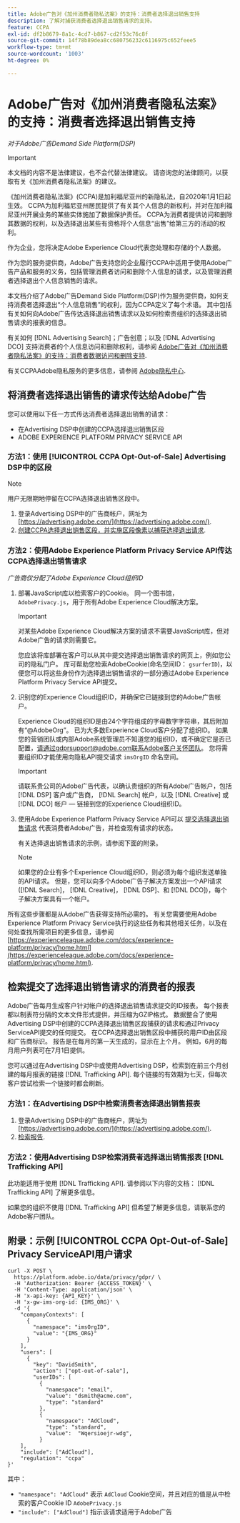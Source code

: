 ```yaml
---
title: Adobe广告对《加州消费者隐私法案》的支持：消费者选择退出销售支持
description: 了解对捕获消费者选择退出销售请求的支持。
feature: CCPA
exl-id: df2b8679-8a1c-4cd7-b867-cd2f53c76c8f
source-git-commit: 14f78b89dea8cc680756232c6116975c652feee5
workflow-type: tm+mt
source-wordcount: '1003'
ht-degree: 0%

---
```


# Adobe广告对《加州消费者隐私法案》的支持：消费者选择退出销售支持

*对于Adobe广告Demand Side Platform(DSP)*

>[!IMPORTANT]
>
>本文档的内容不是法律建议，也不会代替法律建议。 请咨询您的法律顾问，以获取有关《加州消费者隐私法案》的建议。

《加州消费者隐私法案》(CCPA)是加利福尼亚州的新隐私法，自2020年1月1日起生效。 CCPA为加利福尼亚州居民提供了有关其个人信息的新权利，并对在加利福尼亚州开展业务的某些实体施加了数据保护责任。 CCPA为消费者提供访问和删除其数据的权利，以及选择退出某些有资格将个人信息“出售”给第三方的活动的权利。

作为企业，您将决定Adobe Experience Cloud代表您处理和存储的个人数据。

作为您的服务提供商，Adobe广告支持您的企业履行CCPA中适用于使用Adobe广告产品和服务的义务，包括管理消费者访问和删除个人信息的请求，以及管理消费者选择退出个人信息销售的请求。

本文档介绍了Adobe广告Demand Side Platform(DSP)作为服务提供商，如何支持消费者选择退出“个人信息销售”的权利，因为CCPA定义了每个术语。 其中包括有关如何向Adobe广告传达选择退出销售请求以及如何检索贵组织的选择退出销售请求的报表的信息。

有关如何 [!DNL Advertising Search]；广告创意；以及 [!DNL Advertising DCO] 支持消费者的个人信息访问和删除权利，请参阅 [Adobe广告对《加州消费者隐私法案》的支持：消费者数据访问和删除支持](/help/privacy/ccpa/ccpa-access-delete.md).

有关CCPAAdobe隐私服务的更多信息，请参阅 [Adobe隐私中心](https://www.adobe.com/privacy/ccpa.html).

## 将消费者选择退出销售的请求传达给Adobe广告

您可以使用以下任一方式传达消费者选择退出销售的请求：

* 在Advertising DSP中创建的CCPA选择退出销售区段
* ADOBE EXPERIENCE PLATFORM PRIVACY SERVICE API

### 方法1：使用 [!UICONTROL CCPA Opt-Out-of-Sale] Advertising DSP中的区段

>[!NOTE]
>
>用户无限期地停留在CCPA选择退出销售区段中。

1. 登录Advertising DSP中的广告商帐户，网址为 [https://advertising.adobe.com/](https://advertising.adobe.com/).
1. [创建CCPA选择退出销售区段，并实施区段像素以捕获选择退出请求](/help/dsp/audiences/ccpa-opt-out-segment-create.md).

### 方法2：使用Adobe Experience Platform Privacy Service API传达CCPA选择退出销售请求

*广告商仅分配了Adobe Experience Cloud组织ID*

1. 部署JavaScript库以检索客户的Cookie。 同一个图书馆， `AdobePrivacy.js`，用于所有Adobe Experience Cloud解决方案。

   >[!IMPORTANT]
   >
   >对某些Adobe Experience Cloud解决方案的请求不需要JavaScript库，但对Adobe广告的请求则需要它。

   您应该将库部署在客户可以从其中提交选择退出销售请求的网页上，例如您公司的隐私门户。 库可帮助您检索AdobeCookie(命名空间ID： `gsurferID`)，以便您可以将这些身份作为选择退出销售请求的一部分通过Adobe Experience Platform Privacy Service API提交。

1. 识别您的Experience Cloud组织ID，并确保它已链接到您的Adobe广告帐户。

   Experience Cloud的组织ID是由24个字符组成的字母数字字符串，其后附加有“@AdobeOrg”。 已为大多数Experience Cloud客户分配了组织ID。 如果您的营销团队或内部Adobe系统管理员不知道您的组织ID，或不确定它是否已配置，请通过gdprsupport@adobe.com联系Adobe客户关怀团队。 您将需要组织ID才能使用向隐私API提交请求 `imsOrgID` 命名空间。

   >[!IMPORTANT]
   >
   >请联系贵公司的Adobe广告代表，以确认贵组织的所有Adobe广告帐户，包括 [!DNL DSP] 客户或广告商， [!DNL Search] 帐户，以及 [!DNL Creative] 或 [!DNL DCO] 帐户 — 链接到您的Experience Cloud组织ID。

1. 使用Adobe Experience Platform Privacy Service API可以 [提交选择退出销售请求](https://experienceleague.adobe.com/docs/experience-platform/privacy/api/consent.html) 代表消费者Adobe广告，并检查现有请求的状态。

   有关选择退出销售请求的示例，请参阅下面的附录。

   >[!NOTE]
   如果您的企业有多个Experience Cloud组织ID，则必须为每个组织发送单独的API请求。 但是，您可以向多个Adobe广告子解决方案发出一个API请求([!DNL Search]， [!DNL Creative]， [!DNL DSP]、和 [!DNL DCO])，每个子解决方案具有一个帐户。

所有这些步骤都是从Adobe广告获得支持所必需的。 有关您需要使用Adobe Experience Platform Privacy Service执行的这些任务和其他相关任务，以及在何处查找所需项目的更多信息，请参阅 [https://experienceleague.adobe.com/docs/experience-platform/privacy/home.html](https://experienceleague.adobe.com/docs/experience-platform/privacy/home.html).

## 检索提交了选择退出销售请求的消费者的报表

Adobe广告每月生成客户针对帐户的选择退出销售请求提交的ID报表。 每个报表都以制表符分隔的文本文件形式提供，并压缩为GZIP格式。 数据整合了使用Advertising DSP中创建的CCPA选择退出销售区段捕获的请求和通过Privacy ServiceAPI提交的任何提交。 在CCPA选择退出销售区段中捕获的用户ID由区段和广告商标识。 报告是在每月的第一天生成的，显示在上个月。 例如，6月的每月用户列表可在7月1日提供。

您可以通过在Advertising DSP中或使用Advertising DSP，检索到在前三个月创建的每月报表的链接 [!DNL Trafficking API]. 每个链接的有效期为七天，但每次客户尝试检索一个链接时都会刷新。

### 方法1：在Advertising DSP中检索消费者选择退出销售报表

1. 登录Advertising DSP中的广告商帐户，网址为 [https://advertising.adobe.com/](https://advertising.adobe.com/).
1. [检索报告](/help/dsp/audiences/ccpa-opt-out-segment-report-retrieve.md).

### 方法2：使用Advertising DSP检索消费者选择退出销售报表 [!DNL Trafficking API]

此功能适用于使用 [!DNL Trafficking API]. 请参阅以下内容的文档： [!DNL Trafficking API] 了解更多信息。

如果您的组织不使用 [!DNL Trafficking API] 但希望了解更多信息，请联系您的Adobe客户团队。

## 附录：示例 [!UICONTROL CCPA Opt-Out-of-Sale] Privacy ServiceAPI用户请求

```
curl -X POST \
  https://platform.adobe.io/data/privacy/gdpr/ \
  -H 'Authorization: Bearer {ACCESS_TOKEN}' \
  -H 'Content-Type: application/json' \
  -H 'x-api-key: {API_KEY}' \
  -H 'x-gw-ims-org-id: {IMS_ORG}' \
  -d '{
    "companyContexts": [
      {
        "namespace": "imsOrgID",
        "value": "{IMS_ORG}"
      }
    ],
    "users": [
      {
        "key": "DavidSmith",
        "action": ["opt-out-of-sale"],
        "userIDs": [
          {
            "namespace": "email",
            "value": "dsmith@acme.com",
            "type": "standard"
          },
          {
            "namespace": "AdCloud",
            "type": "standard",
            "value":  "Wqersioejr-wdg",
          }
    ],
    "include": ["AdCloud"],
    "regulation": "ccpa"
}'
```

其中：

* `"namespace": "AdCloud"` 表示 `AdCloud` Cookie空间，并且对应的值是从中检索的客户Cookie ID `AdobePrivacy.js`
* `"include": ["AdCloud"]` 指示该请求适用于Adobe广告
